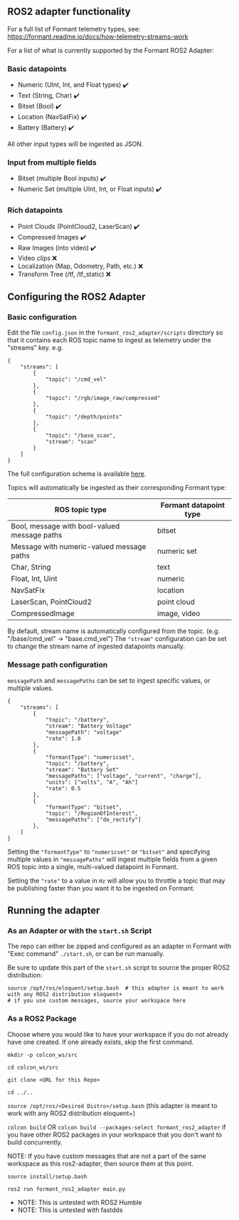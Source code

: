 ## ROS2 adapter functionality

For a full list of Formant telemetry types, see: https://formant.readme.io/docs/how-telemetry-streams-work

For a list of what is currently supported by the Formant ROS2 Adapter:

### Basic datapoints

- Numeric (UInt, Int, and Float types) :heavy_check_mark:
- Text (String, Char) :heavy_check_mark:
- Bitset (Bool) :heavy_check_mark:
- Location (NavSatFix) :heavy_check_mark:
- Battery (Battery) :heavy_check_mark:

All other input types will be ingested as JSON.

### Input from multiple fields

- Bitset (multiple Bool inputs) :heavy_check_mark:
- Numeric Set (multiple UInt, Int, or Float inputs) :heavy_check_mark:

### Rich datapoints

- Point Clouds (PointCloud2, LaserScan) :heavy_check_mark:
- Compressed Images :heavy_check_mark:
- Raw Images (into video) :heavy_check_mark:
- Video clips :x:
- Localization (Map, Odometry, Path, etc.) :x:
- Transform Tree (/tf, /tf_static) :x:

## Configuring the ROS2 Adapter

### Basic configuration

Edit the file `config.json` in the `formant_ros2_adapter/scripts` directory so that it contains each ROS topic name to ingest as telemetry under the "streams" key. e.g.

```
{
    "streams": [
        {
            "topic": "/cmd_vel"
        },
        {
            "topic": "/rgb/image_raw/compressed"
        },
        {
            "topic": "/depth/points"
        },
        {
            "topic": "/base_scan",
            "stream": "scan"
        }
    ]
}
```

The full configuration schema is available [here](scripts/schema.json).

Topics will automatically be ingested as their corresponding Formant type:

| ROS topic type                               | Formant datapoint type |
| -------------------------------------------- | ---------------------- |
| Bool, message with bool-valued message paths | bitset                 |
| Message with numeric-valued message paths    | numeric set            |
| Char, String                                 | text                   |
| Float, Int, Uint                             | numeric                |
| NavSatFix                                    | location               |
| LaserScan, PointCloud2                       | point cloud            |
| CompressedImage                              | image, video           |

By default, stream name is automatically configured from the topic. (e.g. "/base/cmd_vel" -> "base.cmd_vel") The `"stream"` configuration can be set to change the stream name of ingested datapoints manually.

### Message path configuration

`messagePath` and `messagePaths` can be set to ingest specific values, or multiple values.

```
{
    "streams": [
        {
            "topic": "/battery",
            "stream": "Battery Voltage"
            "messagePath": "voltage"
            "rate": 1.0
        },
        {
            "formantType": "numericset",
            "topic": "/battery",
            "stream": "Battery Set"
            "messagePaths": ["voltage", "current", "charge"],
            "units": ["volts", "A", "Ah"]
            "rate": 0.5
        },
        {
            "formantType": "bitset",
            "topic": "/RegionOfInterest",
            "messagePaths": ["do_rectify"]
        },
    ]
}
```

Setting the `"formantType"` to `"numericset"` or `"bitset"` and specifying multiple values in `"messagePaths"` will ingest multiple fields from a given ROS topic into a single, multi-valued datapoint in Formant.

Setting the `"rate"` to a value in `Hz` will allow you to throttle a topic that may be publishing faster than you want it to be ingested on Formant.

## Running the adapter

### As an Adapter or with the `start.sh` Script

The repo can either be zipped and configured as an adapter in Formant with "Exec command" `./start.sh`, or can be run manually.

Be sure to update this part of the `start.sh` script to source the proper ROS2 distribution:

```
source /opt/ros/eloquent/setup.bash  # this adapter is meant to work with any ROS2 distribution eloquent+
# if you use custom messages, source your workspace here
```

### As a ROS2 Package

Choose where you would like to have your workspace if you do not already have one created. If one already exists, skip the first command.

`mkdir -p colcon_ws/src`

`cd colcon_ws/src`

`git clone <URL for this Repo>`

`cd ../..`

`source /opt/ros/<Desired Distro>/setup.bash` (this adapter is meant to work with any ROS2 distribution eloquent+)

`colcon build` OR `colcon build --packages-select formant_ros2_adapter` if you have other ROS2 packages in your workspace that you don't want to build concurrently.

NOTE: If you have custom messages that are not a part of the same workspace as this ros2-adapter, then source them at this point.

`source install/setup.bash`

`ros2 run formant_ros2_adapter main.py`

- NOTE: This is untested with ROS2 Humble
- NOTE: This is untested with fastdds
